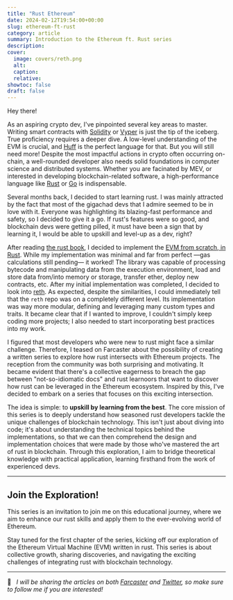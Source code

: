 ```yaml
---
title: "Rust Ethereum"
date: 2024-02-12T19:54:00+00:00
slug: ethereum-ft-rust
category: article 
summary: Introduction to the Ethereum ft. Rust series
description:
cover:
  image: covers/reth.png
  alt:
  caption: 
  relative:
showtoc: false
draft: false
---
```


Hey there!

As an aspiring crypto dev, I've pinpointed several key areas to master. Writing smart contracts with [Solidity](https://soliditylang.org/) or [Vyper](https://github.com/vyperlang/vyper) is just the tip of the iceberg. True proficiency requires a deeper dive. A low-level understanding of the EVM is crucial, and [Huff](https://github.com/huff-language/huff-rs) is the perfect language for that. But you will still need more! Despite the most impactful actions in crypto often occurring on-chain, a well-rounded developer also needs solid foundations in computer science and distributed systems. Whether you are facinated by MEV, or interested in developing blockchain-related software, a high-performance language like [Rust](https://www.rust-lang.org/) or [Go](https://go.dev/) is indispensable.

Several months back, I decided to start learning rust. I was mainly attracted by the fact that most of the gigachad devs that I admire seemed to be in love with it. Everyone was highlighting its blazing-fast performance and safety, so I decided to give it a go. If rust's features were so good, and blockchain devs were getting pilled, it must have been a sign that by learning it, I would be able to upskill and level-up as a dev, right?

After reading [the rust book](https://github.com/rust-lang/book), I decided to implement the [EVM from scratch, in Rust](https://github.com/0xrusowsky/evm-from-scrustch/). While my implementation was minimal and far from perfect —gas calculations still pending— it worked! The library was capable of processing bytecode and manipulating data from the execution environment, load and store data from/into memory or storage, transfer ether, deploy new contracts, etc. After my initial implementation was completed, I decided to look into [reth](https://github.com/paradigmxyz/reth/tree/main). As expected, despite the similarities, I could immediately tell that the `reth` repo was on a completely different level. Its implementation was way more modular, defining and leveraging many custom types and traits. It became clear that if I wanted to improve, I couldn't simply keep coding more projects; I also needed to start incorporating best practices into my work.

I figured that most developers who were new to rust might face a similar challenge. Therefore, I teased on Farcaster about the possibility of creating a written series to explore how rust intersects with Ethereum projects. The reception from the community was both surprising and motivating. It became evident that there's a collective eagerness to breach the gap between "not-so-idiomatic docs" and rust learnoors that want to discover how rust can be leveraged in the Ethereum ecosystem. Inspired by this, I've decided to embark on a series that focuses on this exciting intersection.

The idea is simple: to **upskill by learning from the best**. The core mission of this series is to deeply understand how seasoned rust developers tackle the unique challenges of blockchain technology. This isn't just about diving into code; it's about understanding the technical topics behind the implementations, so that we can then comprehend the design and implementation choices that were made by those who've mastered the art of rust in blockchain. Through this exploration, I aim to bridge theoretical knowledge with practical application, learning firsthand from the work of experienced devs.

---

## Join the Exploration!

This series is an invitation to join me on this educational journey, where we aim to enhance our rust skills and apply them to the ever-evolving world of Ethereum.

Stay tuned for the first chapter of the series, kicking off our exploration of the Ethereum Virtual Machine (EVM) written in rust. This series is about collective growth, sharing discoveries, and navigating the exciting challenges of integrating rust with blockchain technology.

---

🔔   _I will be sharing the articles on both [Farcaster](https://warpcast.com/0xrusowsky.eth) and [Twitter](https://twitter.com/0xrusowsky), so make sure to follow me if you are interested!_